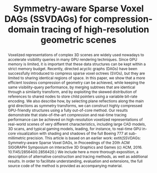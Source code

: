 ---
layout: publication
code: 2017-JCGT-ssvdags
title: "Symmetry-aware Sparse Voxel DAGs (SSVDAGs) for compression-domain tracing of high-resolution geometric scenes"
authors: Alberto Jaspe-Villanueva, Fabio Marton, and Enrico Gobbetti
year: 2017
type: Journal Paper
journal: "Journal of Computer Graphics Techniques"
pub-data: "6(2): 1-30, 2017"
abstract: "Voxelized representations of complex 3D scenes are widely used nowadays to accelerate visibility queries in many GPU rendering techniques. Since GPU memory is limited, it is important that these data structures can be kept within a strict memory budget. Recently, directed acyclic graphs (DAGs) have been successfully introduced to compress sparse voxel octrees (SVOs), but they are limited to sharing identical regions of space. In this paper, we show that a more efficient lossless compression of geometry can be achieved, while keeping the same visibility-query performance, by merging subtrees that are identical through a similarity transform, and by exploiting the skewed distribution of references to shared nodes to store child pointers using a variabile bit-rate encoding. We also describe how, by selecting plane reflections along the main grid directions as symmetry transforms, we can construct highly compressed GPU-friendly structures using a fully out-of-core method. Our results demonstrate that state-of-the-art compression and real-time tracing performance can be achieved on high-resolution voxelized representations of real-world scenes of very different characteristics, including large CAD models, 3D scans, and typical gaming models, leading, for instance, to real-time GPU in-core visualization with shading and shadows of the full Boeing 777 at sub-millimetric precision. This article is based on an earlier work: 	extit{SSVDAGs: Symmetry-aware Sparse Voxel DAGs, in Proceedings of the 20th ACM SIGGRAPH Symposium on Interactive 3D Graphics and Games (c) ACM, 2016. 10.1145/2856400.2856420.} We include here a more thorough exposition, a description of alternative construction and tracing methods, as well as additional results. In order to facilitate understanding, evaluation and extensions, the full source code of the method is provided as accompanying material."
projects: 
 - Massive models
links:
 - {name: CRS4 Website, url: "http://vic.crs4.it/vic/cgi-bin/bib-page.cgi?id=%27Jaspe:2017:SSV%27"}
 - {name: JCGT Website, url: "https://jcgt.org/published/0006/02/01/"}
youtube: foYPjPKFKWw
bibtex: "@Article{Jaspe:2017:SSV,\n
    author = {Alberto Jaspe-Villanueva and Fabio Marton and Enrico Gobbetti},\n
    title = {{Symmetry-aware Sparse Voxel DAGs} ({SSVDAGs}) for compression-domain tracing of high-resolution geometric scenes},\n
    journal = {Journal of Computer Graphics Techniques},\n
    volume = {6},\n
    number = {2},\n
    pages = {1--30},\n
    year = {2017},\n
    issn = {2331-7418},\n
    url = {http://vic.crs4.it/vic/cgi-bin/bib-page.cgi?id='Jaspe:2017:SSV'},\n
}" 

---